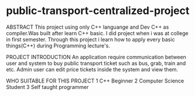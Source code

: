 # public-transport-centralized-project

 ABSTRACT
 This project using only C++ languange and Dev C++ as compiler.Was built after learn C++ basic.
 I did project when i was at college in first semester. 
 Through this project i learn how to apply every basic things(C++) during Programming lecture's.

 PROJECT INTRODUCTION
 An application require communication between user and system to buy public transport ticket such as bus, grab, train and etc. Admin user can edit price tickets inside the system and view them.

 WHO SUITABLE FOR THIS PROJECT
 1 C++ Beginner 
 2 Computer Science Student
 3 Self taught programmer

